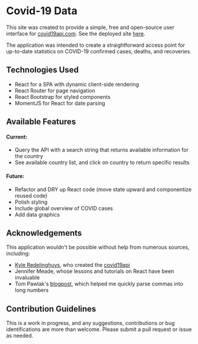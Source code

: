 # Covid-19 Data

This site was created to provide a simple, free and open-source user interface for [covid19api.com](https://covid19api.com/). See the deployed site [here](https://esin87.github.io/covid19-data/).

The application was intended to create a straightforward access point for up-to-date statistics on COVID-19 confirmed cases, deaths, and recoveries.

## Technologies Used

- React for a SPA with dynamic client-side rendering
- React Router for page navigation
- React Bootstrap for styled components
- MomentJS for React for date parsing

## Available Features

#### Current:

- Query the API with a search string that returns available information for the country
- See available country list, and click on country to return specific results

#### Future:

- Refactor and DRY up React code (move state upward and componentize reused code)
- Polish styling
- Include global overview of COVID cases
- Add data graphics

## Acknowledgements

This application wouldn't be possible without help from numerous sources, including:

- [Kyle Redelinghuys](https://twitter.com/ksredelinghuys), who created the [covid19api](https://covid19api.com/)
- Jennifer Meade, whose lessons and tutorials on React have been invaluable
- Tom Pawlak's [blogpost](https://blog.abelotech.com/posts/number-currency-formatting-javascript/), which helped me quickly parse commas into long numbers

## Contribution Guidelines

This is a work in progress, and any suggestions, contributions or bug identifications are more than welcome. Please submit a pull request or issue as needed.
